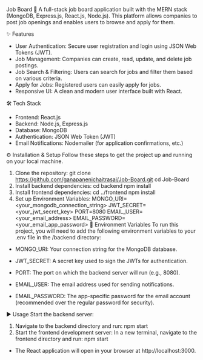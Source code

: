 Job Board 🚀
A full-stack job board application built with the MERN stack (MongoDB, Express.js, React.js, Node.js). This platform allows companies to post job openings and enables users to browse and apply for them.

✨ Features
 - User Authentication: Secure user registration and login using JSON Web Tokens (JWT).
 - Job Management: Companies can create, read, update, and delete job postings.
 - Job Search & Filtering: Users can search for jobs and filter them based on various criteria.
 - Apply for Jobs: Registered users can easily apply for jobs.
 - Responsive UI: A clean and modern user interface built with React.

🛠️ Tech Stack
 - Frontend: React.js
 - Backend: Node.js, Express.js
 - Database: MongoDB
 - Authentication: JSON Web Token (JWT)
 - Email Notifications: Nodemailer (for application confirmations, etc.)

⚙️ Installation & Setup
Follow these steps to get the project up and running on your local machine.

1. Clone the repository:
   git clone https://github.com/ganapanenichaitrasai/Job-Board.git
   cd Job-Board
2. Install backend dependencies:
   cd backend
   npm install
3. Install frontend dependencies:
   cd ../frontend
   npm install
4. Set up Environment Variables:
   MONGO_URI=<your_mongodb_connection_string>
   JWT_SECRET=<your_jwt_secret_key>
   PORT=8080
   EMAIL_USER=<your_email_address>
   EMAIL_PASSWORD=<your_email_app_password>
🔑 Environment Variables
To run this project, you will need to add the following environment variables to your .env file in the /backend directory:
- MONGO_URI: Your connection string for the MongoDB database.

- JWT_SECRET: A secret key used to sign the JWTs for authentication.

- PORT: The port on which the backend server will run (e.g., 8080).

- EMAIL_USER: The email address used for sending notifications.

- EMAIL_PASSWORD: The app-specific password for the email account (recommended over the regular password for security).

▶️ Usage
Start the backend server:
1. Navigate to the backend directory and run:
   npm start
2. Start the frontend development server:
In a new terminal, navigate to the frontend directory and run:
  npm start
  - The React application will open in your browser at http://localhost:3000.
  
